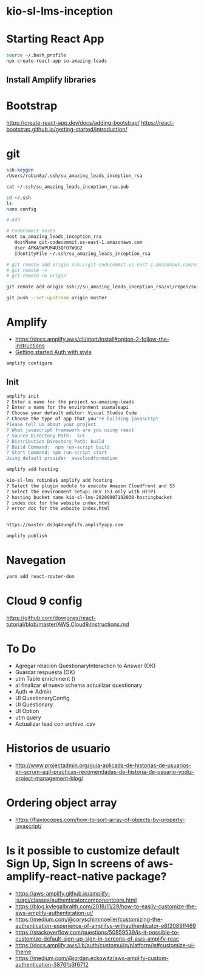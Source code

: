 # kio-sl-lms-inception

# Starting React App
```sh
source ~/.bash_profile
npx create-react-app su-amazing-leads
```
## Install Amplify libraries

# Bootstrap
https://create-react-app.dev/docs/adding-bootstrap/
https://react-bootstrap.github.io/getting-started/introduction/


# git

```sh
ssh-keygen
/Users/robin8a/.ssh/su_amazing_leads_inception_rsa

cat ~/.ssh/su_amazing_leads_inception_rsa.pub

```


```sh
cd ~/.ssh
ls
nano config

# Add

# CodeCommit hosts
Host su_amazing_leads_inception_rsa
   HostName git-codecommit.us-east-1.amazonaws.com
   User APKASWPUM4U3QFO7WQG2
   IdentityFile ~/.ssh/su_amazing_leads_inception_rsa

```

```sh
# git remote add origin ssh://git-codecommit.us-east-1.amazonaws.com/v1/repos/su-amazing-leads
# git remote -v
# git remote rm origin

git remote add origin ssh://su_amazing_leads_inception_rsa/v1/repos/su-amazing-leads

git push --set-upstream origin master

```

# Amplify
- https://docs.amplify.aws/cli/start/install#option-2-follow-the-instructions
- [Getting started Auth with style](https://github.com/aws-amplify/amplify-js/tree/e56aba642acc7eb3482f0e69454a530409d1b3ac)

```sh
amplify configure

```

## Init

```sh
amplify init
? Enter a name for the project su-amazing-leads
? Enter a name for the environment suamaleapi
? Choose your default editor: Visual Studio Code
? Choose the type of app that you're building javascript
Please tell us about your project
? What javascript framework are you using react
? Source Directory Path:  src
? Distribution Directory Path: build
? Build Command:  npm run-script build
? Start Command: npm run-script start
Using default provider  awscloudformation
```

```sh
amplify add hosting

kio-sl-lms robin8a$ amplify add hosting
? Select the plugin module to execute Amazon CloudFront and S3
? Select the environment setup: DEV (S3 only with HTTP)
? hosting bucket name kio-sl-lms-20200907192030-hostingbucket
? index doc for the website index.html
? error doc for the website index.html


https://master.ds3q4dungfi7s.amplifyapp.com

```

```sh
amplify publish

```


# Navegation

```sh
yarn add react-router-dom

```

# Cloud 9 config

https://github.com/dowjones/react-tutorial/blob/master/AWS.Cloud9.Instructions.md


# To Do
- Agregar relacion QuestionaryInteraction to Answer (OK)
- Guardar respuesta (OK)
- utm Table enrichment ()
- al finalizar el nuevo schema actualizar questionary
- Auth => Admin
- UI QuestionaryConfig
- UI Questionary
- UI Option
- utm query
- Actualizar lead con archivo .csv



# Historios de usuario
- http://www.projectadmin.org/guia-aplicada-de-historias-de-usuarios-en-scrum-agil-practicas-recomendadas-de-historia-de-usuario-yodiz-project-management-blog/


# Ordering object array
- https://flaviocopes.com/how-to-sort-array-of-objects-by-property-javascript/

# Is it possible to customize default Sign Up, Sign In screens of aws-amplify-react-native package?
- https://aws-amplify.github.io/amplify-js/api/classes/authenticatorcomponentcore.html
- https://blog.kylegalbraith.com/2018/11/29/how-to-easily-customize-the-aws-amplify-authentication-ui/
- https://medium.com/@coryschimmoeller/customizing-the-authentication-experience-of-amplifys-withauthenticator-e6f2089ff469
- https://stackoverflow.com/questions/50859539/is-it-possible-to-customize-default-sign-up-sign-in-screens-of-aws-amplify-reac
- https://docs.amplify.aws/lib/auth/customui/q/platform/js#customize-ui-theme
- https://medium.com/@jordan.eckowitz/aws-amplify-custom-authentication-3876fb3f6712